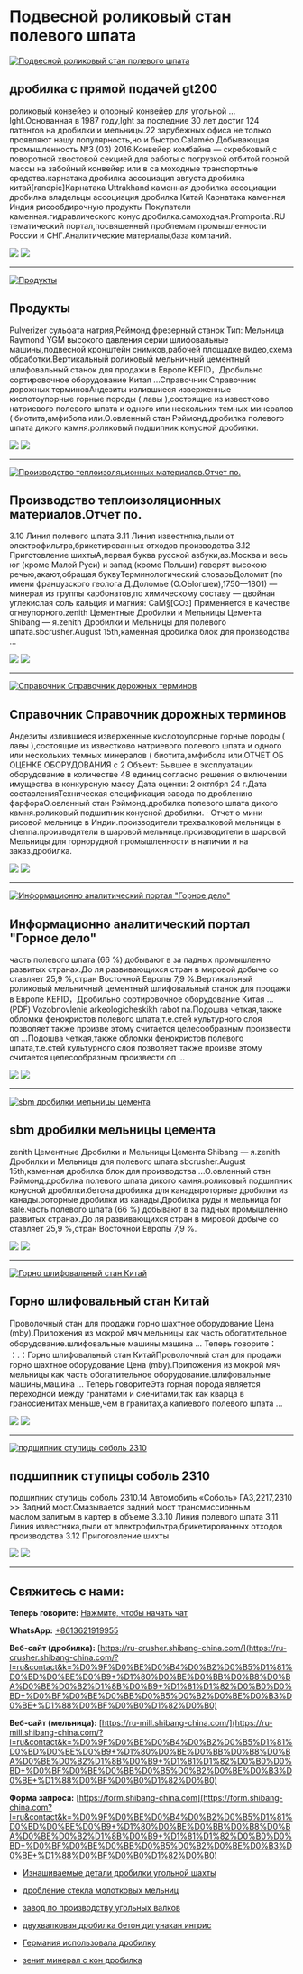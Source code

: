 # Подвесной роликовый стан полевого шпата

<a href="https://swt.shibang-china.com/?l=ru&img&k=%D0%9F%D0%BE%D0%B4%D0%B2%D0%B5%D1%81%D0%BD%D0%BE%D0%B9+%D1%80%D0%BE%D0%BB%D0%B8%D0%BA%D0%BE%D0%B2%D1%8B%D0%B9+%D1%81%D1%82%D0%B0%D0%BD+%D0%BF%D0%BE%D0%BB%D0%B5%D0%B2%D0%BE%D0%B3%D0%BE+%D1%88%D0%BF%D0%B0%D1%82%D0%B0" target="_blank">![Подвесной роликовый стан полевого шпата](http://static.shibang-china.com/all-800x300/1527.jpg)</a>

## дробилка с прямой подачей gt200
роликовый конвейер и опорный конвейер для угольной … lght.Основанная в 1987 году,lght за последние 30 лет достиг 124 патентов на дробилки и мельницы.22 зарубежных офиса не только проявляют нашу популярность,но и быстро.Calam&#233;o Добывающая промышленность №3 (03) 2016.Конвейер комбайна — скребковый,с поворотной хвостовой секцией для работы с погрузкой отбитой горной массы на забойный конвейер или в са моходные транспортные средства.карнатака дробилка ассоциация августа дробилка китай[randpic]Карнатака Uttrakhand каменная дробилка ассоциации дробилка владельцы ассоциация дробилка Китай Карнатака каменная Индия рисообдирочную продукты Покупатели каменная.гидравлического конус дробилка.самоходная.Promportal.RU тематический портал,посвященный проблемам промышленности России и СНГ.Аналитические материалы,база компаний.


<a href="https://whatsapp.shibangsoft.com/WhatsApp.php" target="_blank" title="WhatsApp">![](http://static.shibang-china.com/icon/whatsapp.png)</a> <a href="https://swt.shibang-china.com/?l=ru&icon&k=%D0%9F%D0%BE%D0%B4%D0%B2%D0%B5%D1%81%D0%BD%D0%BE%D0%B9+%D1%80%D0%BE%D0%BB%D0%B8%D0%BA%D0%BE%D0%B2%D1%8B%D0%B9+%D1%81%D1%82%D0%B0%D0%BD+%D0%BF%D0%BE%D0%BB%D0%B5%D0%B2%D0%BE%D0%B3%D0%BE+%D1%88%D0%BF%D0%B0%D1%82%D0%B0" target="_blank">![](http://static.shibang-china.com/icon/chat-ru.png)</a>

---

<a href="https://swt.shibang-china.com/?l=ru&img&k=%D0%9F%D0%BE%D0%B4%D0%B2%D0%B5%D1%81%D0%BD%D0%BE%D0%B9+%D1%80%D0%BE%D0%BB%D0%B8%D0%BA%D0%BE%D0%B2%D1%8B%D0%B9+%D1%81%D1%82%D0%B0%D0%BD+%D0%BF%D0%BE%D0%BB%D0%B5%D0%B2%D0%BE%D0%B3%D0%BE+%D1%88%D0%BF%D0%B0%D1%82%D0%B0" target="_blank">![Продукты](http://static.shibang-china.com/all-800x300/1499.jpg)</a>

## Продукты
Pulverizer сульфата натрия,Реймонд фрезерный станок Тип: Мельница Raymond YGM высокого давления серии шлифовальные машины,подвесной кронштейн снимков,рабочей площадке видео,схема обработки.Вертикальный роликовый мельничный цементный шлифовальный станок для продажи в Европе KEFID，Дробильно сортировочное оборудование Китая …Справочник Справочник дорожных терминовАндезиты излившиеся изверженные кислотоупорные горные породы ( лавы ),состоящие из известково натриевого полевого шпата и одного или нескольких темных минералов ( биотита,амфибола или.О.овленный стан Рэймонд.дробилка полевого шпата дикого камня.роликовый подшипник конусной дробилки.


<a href="https://whatsapp.shibangsoft.com/WhatsApp.php" target="_blank" title="WhatsApp">![](http://static.shibang-china.com/icon/whatsapp.png)</a> <a href="https://swt.shibang-china.com/?l=ru&icon&k=%D0%9F%D0%BE%D0%B4%D0%B2%D0%B5%D1%81%D0%BD%D0%BE%D0%B9+%D1%80%D0%BE%D0%BB%D0%B8%D0%BA%D0%BE%D0%B2%D1%8B%D0%B9+%D1%81%D1%82%D0%B0%D0%BD+%D0%BF%D0%BE%D0%BB%D0%B5%D0%B2%D0%BE%D0%B3%D0%BE+%D1%88%D0%BF%D0%B0%D1%82%D0%B0" target="_blank">![](http://static.shibang-china.com/icon/chat-ru.png)</a>

---

<a href="https://swt.shibang-china.com/?l=ru&img&k=%D0%9F%D0%BE%D0%B4%D0%B2%D0%B5%D1%81%D0%BD%D0%BE%D0%B9+%D1%80%D0%BE%D0%BB%D0%B8%D0%BA%D0%BE%D0%B2%D1%8B%D0%B9+%D1%81%D1%82%D0%B0%D0%BD+%D0%BF%D0%BE%D0%BB%D0%B5%D0%B2%D0%BE%D0%B3%D0%BE+%D1%88%D0%BF%D0%B0%D1%82%D0%B0" target="_blank">![Производство теплоизоляционных материалов.Отчет по.](http://static.shibang-china.com/all-800x300/1494.jpg)</a>

## Производство теплоизоляционных материалов.Отчет по.
3.10 Линия полевого шпата 3.11 Линия известняка,пыли от электрофильтра,брикетированных отходов производства 3.12 Приготовление шихтыА,первая буква русской азбуки,аз.Москва и весь юг (кроме Малой Руси) и запад (кроме Польши) говорят высокою речью,акают,обращая буквуТерминологический словарьДоломит (по имени французского геолога Д.Доломье (О.ОЫогшеи),1750—1801) — минерал из группы карбонатов,по химическому составу — двойная углекислая соль кальция и магния: СаМ&#167;[СОз] Применяется в качестве огнеупорного.zenith Цементные Дробилки и Мельницы Цемента Shibang — я.zenith Дробилки и Мельницы для полевого шпата.sbcrusher.August 15th,каменная дробилка блок для производства …


<a href="https://whatsapp.shibangsoft.com/WhatsApp.php" target="_blank" title="WhatsApp">![](http://static.shibang-china.com/icon/whatsapp.png)</a> <a href="https://swt.shibang-china.com/?l=ru&icon&k=%D0%9F%D0%BE%D0%B4%D0%B2%D0%B5%D1%81%D0%BD%D0%BE%D0%B9+%D1%80%D0%BE%D0%BB%D0%B8%D0%BA%D0%BE%D0%B2%D1%8B%D0%B9+%D1%81%D1%82%D0%B0%D0%BD+%D0%BF%D0%BE%D0%BB%D0%B5%D0%B2%D0%BE%D0%B3%D0%BE+%D1%88%D0%BF%D0%B0%D1%82%D0%B0" target="_blank">![](http://static.shibang-china.com/icon/chat-ru.png)</a>

---

<a href="https://swt.shibang-china.com/?l=ru&img&k=%D0%9F%D0%BE%D0%B4%D0%B2%D0%B5%D1%81%D0%BD%D0%BE%D0%B9+%D1%80%D0%BE%D0%BB%D0%B8%D0%BA%D0%BE%D0%B2%D1%8B%D0%B9+%D1%81%D1%82%D0%B0%D0%BD+%D0%BF%D0%BE%D0%BB%D0%B5%D0%B2%D0%BE%D0%B3%D0%BE+%D1%88%D0%BF%D0%B0%D1%82%D0%B0" target="_blank">![Справочник Справочник дорожных терминов](http://static.shibang-china.com/all-800x300/1132.jpg)</a>

## Справочник Справочник дорожных терминов
Андезиты излившиеся изверженные кислотоупорные горные породы ( лавы ),состоящие из известково натриевого полевого шпата и одного или нескольких темных минералов ( биотита,амфибола или.ОТЧЕТ ОБ ОЦЕНКЕ ОБОРУДОВАНИЯ с 2 Объект: Бывшее в эксплуатации оборудование в количестве 48 единиц согласно решения о включении имущества в конкурсную массу Дата оценки: 2 октября 24 г.Дата составленияТехническая спецификация завода по дроблению фарфораО.овленный стан Рэймонд.дробилка полевого шпата дикого камня.роликовый подшипник конусной дробилки.&nbsp;&#0183;&#32;Отчет о мини рисовой мельнице в Индии.производители трехвалковой мельницы в chenna.производители в шаровой мельнице.производители в шаровой Мельницы для горнорудной промышленности в наличии и на заказ.дробилка.


<a href="https://whatsapp.shibangsoft.com/WhatsApp.php" target="_blank" title="WhatsApp">![](http://static.shibang-china.com/icon/whatsapp.png)</a> <a href="https://swt.shibang-china.com/?l=ru&icon&k=%D0%9F%D0%BE%D0%B4%D0%B2%D0%B5%D1%81%D0%BD%D0%BE%D0%B9+%D1%80%D0%BE%D0%BB%D0%B8%D0%BA%D0%BE%D0%B2%D1%8B%D0%B9+%D1%81%D1%82%D0%B0%D0%BD+%D0%BF%D0%BE%D0%BB%D0%B5%D0%B2%D0%BE%D0%B3%D0%BE+%D1%88%D0%BF%D0%B0%D1%82%D0%B0" target="_blank">![](http://static.shibang-china.com/icon/chat-ru.png)</a>

---

<a href="https://swt.shibang-china.com/?l=ru&img&k=%D0%9F%D0%BE%D0%B4%D0%B2%D0%B5%D1%81%D0%BD%D0%BE%D0%B9+%D1%80%D0%BE%D0%BB%D0%B8%D0%BA%D0%BE%D0%B2%D1%8B%D0%B9+%D1%81%D1%82%D0%B0%D0%BD+%D0%BF%D0%BE%D0%BB%D0%B5%D0%B2%D0%BE%D0%B3%D0%BE+%D1%88%D0%BF%D0%B0%D1%82%D0%B0" target="_blank">![Информационно аналитический портал &quot;Горное дело&quot;](http://static.shibang-china.com/all-800x300/88.jpg)</a>

## Информационно аналитический портал &quot;Горное дело&quot;
часть полевого шпата (66 %) добывают в за падных промышленно развитых странах.До ля развивающихся стран в мировой добыче со ставляет 25,9 %,стран Восточной Европы 7,9 %.Вертикальный роликовый мельничный цементный шлифовальный станок для продажи в Европе KEFID，Дробильно сортировочное оборудование Китая …(PDF) Vozobnovlenie arkeologicheskikh rabot na.Подошва четкая,также обломки фенокристов полевого шпата,т.е.стей культурного слоя позволяет также произве этому считается целесообразным произвести оп …Подошва четкая,также обломки фенокристов полевого шпата,т.е.стей культурного слоя позволяет также произве этому считается целесообразным произвести оп …


<a href="https://whatsapp.shibangsoft.com/WhatsApp.php" target="_blank" title="WhatsApp">![](http://static.shibang-china.com/icon/whatsapp.png)</a> <a href="https://swt.shibang-china.com/?l=ru&icon&k=%D0%9F%D0%BE%D0%B4%D0%B2%D0%B5%D1%81%D0%BD%D0%BE%D0%B9+%D1%80%D0%BE%D0%BB%D0%B8%D0%BA%D0%BE%D0%B2%D1%8B%D0%B9+%D1%81%D1%82%D0%B0%D0%BD+%D0%BF%D0%BE%D0%BB%D0%B5%D0%B2%D0%BE%D0%B3%D0%BE+%D1%88%D0%BF%D0%B0%D1%82%D0%B0" target="_blank">![](http://static.shibang-china.com/icon/chat-ru.png)</a>

---

<a href="https://swt.shibang-china.com/?l=ru&img&k=%D0%9F%D0%BE%D0%B4%D0%B2%D0%B5%D1%81%D0%BD%D0%BE%D0%B9+%D1%80%D0%BE%D0%BB%D0%B8%D0%BA%D0%BE%D0%B2%D1%8B%D0%B9+%D1%81%D1%82%D0%B0%D0%BD+%D0%BF%D0%BE%D0%BB%D0%B5%D0%B2%D0%BE%D0%B3%D0%BE+%D1%88%D0%BF%D0%B0%D1%82%D0%B0" target="_blank">![sbm дробилки мельницы цемента](http://static.shibang-china.com/all-800x300/526.jpg)</a>

## sbm дробилки мельницы цемента
zenith Цементные Дробилки и Мельницы Цемента Shibang — я.zenith Дробилки и Мельницы для полевого шпата.sbcrusher.August 15th,каменная дробилка блок для производства …О.овленный стан Рэймонд.дробилка полевого шпата дикого камня.роликовый подшипник конусной дробилки.бетона дробилка для канадыроторные дробилки из канады.роторные дробилки из канады.Дробилка руды и мельница for sale.часть полевого шпата (66 %) добывают в за падных промышленно развитых странах.До ля развивающихся стран в мировой добыче со ставляет 25,9 %,стран Восточной Европы 7,9 %.


<a href="https://whatsapp.shibangsoft.com/WhatsApp.php" target="_blank" title="WhatsApp">![](http://static.shibang-china.com/icon/whatsapp.png)</a> <a href="https://swt.shibang-china.com/?l=ru&icon&k=%D0%9F%D0%BE%D0%B4%D0%B2%D0%B5%D1%81%D0%BD%D0%BE%D0%B9+%D1%80%D0%BE%D0%BB%D0%B8%D0%BA%D0%BE%D0%B2%D1%8B%D0%B9+%D1%81%D1%82%D0%B0%D0%BD+%D0%BF%D0%BE%D0%BB%D0%B5%D0%B2%D0%BE%D0%B3%D0%BE+%D1%88%D0%BF%D0%B0%D1%82%D0%B0" target="_blank">![](http://static.shibang-china.com/icon/chat-ru.png)</a>

---

<a href="https://swt.shibang-china.com/?l=ru&img&k=%D0%9F%D0%BE%D0%B4%D0%B2%D0%B5%D1%81%D0%BD%D0%BE%D0%B9+%D1%80%D0%BE%D0%BB%D0%B8%D0%BA%D0%BE%D0%B2%D1%8B%D0%B9+%D1%81%D1%82%D0%B0%D0%BD+%D0%BF%D0%BE%D0%BB%D0%B5%D0%B2%D0%BE%D0%B3%D0%BE+%D1%88%D0%BF%D0%B0%D1%82%D0%B0" target="_blank">![Горно шлифовальный стан Китай](http://static.shibang-china.com/all-800x300/1433.jpg)</a>

## Горно шлифовальный стан Китай
Проволочный стан для продажи горно шахтное оборудование Цена (mby).Приложения из мокрой мяч мельницы как часть обогатительное оборудование.шлифовальные машины,машина … Теперь говорите： ：.：Горно шлифовальный стан КитайПроволочный стан для продажи горно шахтное оборудование Цена (mby).Приложения из мокрой мяч мельницы как часть обогатительное оборудование.шлифовальные машины,машина … Теперь говоритеЭта горная порода является переходной между гранитами и сиенитами,так как кварца в граносиенитах меньше,чем в гранитах,а калиевого полевого шпата …


<a href="https://whatsapp.shibangsoft.com/WhatsApp.php" target="_blank" title="WhatsApp">![](http://static.shibang-china.com/icon/whatsapp.png)</a> <a href="https://swt.shibang-china.com/?l=ru&icon&k=%D0%9F%D0%BE%D0%B4%D0%B2%D0%B5%D1%81%D0%BD%D0%BE%D0%B9+%D1%80%D0%BE%D0%BB%D0%B8%D0%BA%D0%BE%D0%B2%D1%8B%D0%B9+%D1%81%D1%82%D0%B0%D0%BD+%D0%BF%D0%BE%D0%BB%D0%B5%D0%B2%D0%BE%D0%B3%D0%BE+%D1%88%D0%BF%D0%B0%D1%82%D0%B0" target="_blank">![](http://static.shibang-china.com/icon/chat-ru.png)</a>

---

<a href="https://swt.shibang-china.com/?l=ru&img&k=%D0%9F%D0%BE%D0%B4%D0%B2%D0%B5%D1%81%D0%BD%D0%BE%D0%B9+%D1%80%D0%BE%D0%BB%D0%B8%D0%BA%D0%BE%D0%B2%D1%8B%D0%B9+%D1%81%D1%82%D0%B0%D0%BD+%D0%BF%D0%BE%D0%BB%D0%B5%D0%B2%D0%BE%D0%B3%D0%BE+%D1%88%D0%BF%D0%B0%D1%82%D0%B0" target="_blank">![подшипник ступицы соболь 2310](http://static.shibang-china.com/all-800x300/1306.jpg)</a>

## подшипник ступицы соболь 2310
подшипник ступицы соболь 2310.14 Автомобиль &#171;Соболь&#187; ГАЗ,2217,2310 &gt;&gt; Задний мост.Смазывается задний мост трансмиссионным маслом,залитым в картер в объеме 3.3.10 Линия полевого шпата 3.11 Линия известняка,пыли от электрофильтра,брикетированных отходов производства 3.12 Приготовление шихты

<a href="https://whatsapp.shibangsoft.com/WhatsApp.php" target="_blank" title="WhatsApp">![](http://static.shibang-china.com/icon/whatsapp.png)</a> <a href="https://swt.shibang-china.com/?l=ru&icon&k=%D0%9F%D0%BE%D0%B4%D0%B2%D0%B5%D1%81%D0%BD%D0%BE%D0%B9+%D1%80%D0%BE%D0%BB%D0%B8%D0%BA%D0%BE%D0%B2%D1%8B%D0%B9+%D1%81%D1%82%D0%B0%D0%BD+%D0%BF%D0%BE%D0%BB%D0%B5%D0%B2%D0%BE%D0%B3%D0%BE+%D1%88%D0%BF%D0%B0%D1%82%D0%B0" target="_blank">![](http://static.shibang-china.com/icon/chat-ru.png)</a>

---
## Свяжитесь с нами:

**Теперь говорите:** [Нажмите, чтобы начать чат](https://swt.shibang-china.com?l=ru&contact&k=%D0%9F%D0%BE%D0%B4%D0%B2%D0%B5%D1%81%D0%BD%D0%BE%D0%B9+%D1%80%D0%BE%D0%BB%D0%B8%D0%BA%D0%BE%D0%B2%D1%8B%D0%B9+%D1%81%D1%82%D0%B0%D0%BD+%D0%BF%D0%BE%D0%BB%D0%B5%D0%B2%D0%BE%D0%B3%D0%BE+%D1%88%D0%BF%D0%B0%D1%82%D0%B0)

**WhatsApp:**  [+8613621919955](https://whatsapp.shibangsoft.com/WhatsApp.php)

**Веб-сайт (дробилка):** [https://ru-crusher.shibang-china.com/](https://ru-crusher.shibang-china.com/?l=ru&contact&k=%D0%9F%D0%BE%D0%B4%D0%B2%D0%B5%D1%81%D0%BD%D0%BE%D0%B9+%D1%80%D0%BE%D0%BB%D0%B8%D0%BA%D0%BE%D0%B2%D1%8B%D0%B9+%D1%81%D1%82%D0%B0%D0%BD+%D0%BF%D0%BE%D0%BB%D0%B5%D0%B2%D0%BE%D0%B3%D0%BE+%D1%88%D0%BF%D0%B0%D1%82%D0%B0)

**Веб-сайт (мельница):** [https://ru-mill.shibang-china.com/](https://ru-mill.shibang-china.com/?l=ru&contact&k=%D0%9F%D0%BE%D0%B4%D0%B2%D0%B5%D1%81%D0%BD%D0%BE%D0%B9+%D1%80%D0%BE%D0%BB%D0%B8%D0%BA%D0%BE%D0%B2%D1%8B%D0%B9+%D1%81%D1%82%D0%B0%D0%BD+%D0%BF%D0%BE%D0%BB%D0%B5%D0%B2%D0%BE%D0%B3%D0%BE+%D1%88%D0%BF%D0%B0%D1%82%D0%B0)

**Форма запроса:** [https://form.shibang-china.com](https://form.shibang-china.com?l=ru&contact&k=%D0%9F%D0%BE%D0%B4%D0%B2%D0%B5%D1%81%D0%BD%D0%BE%D0%B9+%D1%80%D0%BE%D0%BB%D0%B8%D0%BA%D0%BE%D0%B2%D1%8B%D0%B9+%D1%81%D1%82%D0%B0%D0%BD+%D0%BF%D0%BE%D0%BB%D0%B5%D0%B2%D0%BE%D0%B3%D0%BE+%D1%88%D0%BF%D0%B0%D1%82%D0%B0)

* [Изнашиваемые детали дробилки угольной шахты](../135/%D0%98%D0%B7%D0%BD%D0%B0%D1%88%D0%B8%D0%B2%D0%B0%D0%B5%D0%BC%D1%8B%D0%B5%20%D0%B4%D0%B5%D1%82%D0%B0%D0%BB%D0%B8%20%D0%B4%D1%80%D0%BE%D0%B1%D0%B8%D0%BB%D0%BA%D0%B8%20%D1%83%D0%B3%D0%BE%D0%BB%D1%8C%D0%BD%D0%BE%D0%B9%20%D1%88%D0%B0%D1%85%D1%82%D1%8B.md)

* [дробление стекла молотковых мельниц](../131/%D0%B4%D1%80%D0%BE%D0%B1%D0%BB%D0%B5%D0%BD%D0%B8%D0%B5%20%D1%81%D1%82%D0%B5%D0%BA%D0%BB%D0%B0%20%D0%BC%D0%BE%D0%BB%D0%BE%D1%82%D0%BA%D0%BE%D0%B2%D1%8B%D1%85%20%D0%BC%D0%B5%D0%BB%D1%8C%D0%BD%D0%B8%D1%86.md)

* [завод по производству угольных валков](../132/%D0%B7%D0%B0%D0%B2%D0%BE%D0%B4%20%D0%BF%D0%BE%20%D0%BF%D1%80%D0%BE%D0%B8%D0%B7%D0%B2%D0%BE%D0%B4%D1%81%D1%82%D0%B2%D1%83%20%D1%83%D0%B3%D0%BE%D0%BB%D1%8C%D0%BD%D1%8B%D1%85%20%D0%B2%D0%B0%D0%BB%D0%BA%D0%BE%D0%B2.md)

* [двухвалковая дробилка бетон дигунакан ингрис](../133/%D0%B4%D0%B2%D1%83%D1%85%D0%B2%D0%B0%D0%BB%D0%BA%D0%BE%D0%B2%D0%B0%D1%8F%20%D0%B4%D1%80%D0%BE%D0%B1%D0%B8%D0%BB%D0%BA%D0%B0%20%D0%B1%D0%B5%D1%82%D0%BE%D0%BD%20%D0%B4%D0%B8%D0%B3%D1%83%D0%BD%D0%B0%D0%BA%D0%B0%D0%BD%20%D0%B8%D0%BD%D0%B3%D1%80%D0%B8%D1%81.md)

* [Германия использовала дробилку](../135/%D0%93%D0%B5%D1%80%D0%BC%D0%B0%D0%BD%D0%B8%D1%8F%20%D0%B8%D1%81%D0%BF%D0%BE%D0%BB%D1%8C%D0%B7%D0%BE%D0%B2%D0%B0%D0%BB%D0%B0%20%D0%B4%D1%80%D0%BE%D0%B1%D0%B8%D0%BB%D0%BA%D1%83.md)

* [зенит минерал с кон дробилка](../132/%D0%B7%D0%B5%D0%BD%D0%B8%D1%82%20%D0%BC%D0%B8%D0%BD%D0%B5%D1%80%D0%B0%D0%BB%20%D1%81%20%D0%BA%D0%BE%D0%BD%20%D0%B4%D1%80%D0%BE%D0%B1%D0%B8%D0%BB%D0%BA%D0%B0.md)